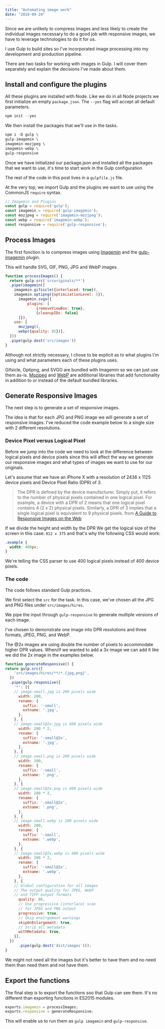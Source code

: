 ```yaml
---
title: "Automating image work"
date: "2019-09-24"
---
```


Since we are unlikely to compress images and less likely to create the individual images necessary to do a good job with responsive images, we have to leverage technologies to do it for us.

I use Gulp to build sites so I've incorporated image processing into my development and production pipeline.

There are two tasks for working with images in Gulp. I will cover them separately and explain the decisions I've made about them.

## Install and configure the plugins

All these plugins are installed with Node. Like we do in all Node projects we first initialize an empty `package.json`. The `--yes` flag will accept all default parameters.

```js
npm init --yes
```

We then install the packages that we'll use in the tasks.

```js
npm i -D gulp \
gulp-imagemin \
imagemin-mozjpeg \
imagemin-webp \
gulp-responsive
```

Once we have initialized our package.json and installed all the packages that we want to use, it's time to start work in the Gulp configuration

The rest of the code in this post lives in a `gulpfile.js` file.

At the very top, we import Gulp and the plugins we want to use using the CommonJS `require` syntax.

```js
// Imagemin and Plugins
const gulp = require('gulp');
const imagemin = require('gulp-imagemin');
const mozjpeg = require('imagemin-mozjpeg');
const webp = require('imagemin-webp');
const responsive = require('gulp-responsive');
```

## Process Images

The first function is to compress images using [Imagemin](https://github.com/imagemin/imagemin) and the [gulp-imagemin](https://github.com/sindresorhus/gulp-imagemin) plugin.

This will handle SVG, GIF, PNG, JPG and WebP images.

```js
function processImages() {
  return gulp.src('srcoriginals/**')
  .pipe(imagemin([
    imagemin.gifsicle({interlaced: true}),
    imagemin.optipng({optimizationLevel: 5}),
      imagemin.svgo({
          plugins: [
              {removeViewBox: true},
              {cleanupIDs: false}
      ]}),
    use: [
      mozjpeg(),
      webp({quality: 85})],
  ]))
  .pipe(gulp.dest('src/images'))
}
```

Although not strictly necessary, I chose to be explicit as to what plugins I'm using and what parameters each of these plugins uses.

Gifsicle, Optipng, and SVGO are bundled with Imagemin so we can just use them as-is. [Mozjpeg](https://github.com/imagemin/imagemin-mozjpeg) and [WebP](https://github.com/imagemin/imagemin-webp) are additional libraries that add functionality in addition to or instead of the default bundled libraries.

## Generate Responsive Images

The next step is to generate a set of responsive images.

The idea is that for each JPG and PNG image we will generate a set of responsive images. I've reduced the code example below to a single size with 2 different resolutions.

### Device Pixel versus Logical Pixel

Before we jump into the code we need to look at the difference between logical pixels and device pixels since this will affect the way we generate our responsive images and what types of images we want to use for our originals.

Let's assume that we have an iPhone X with a resolution of 2436 x 1125 device pixels and Device Pixel Ratio (DPR) of 3.

> The DPR is defined by the device manufacturer. Simply put, it refers to the number of physical pixels contained in one logical pixel. For example, a device with a DPR of 2 means that one logical pixel contains 4 (2 x 2) physical pixels. Similarly, a DPR of 3 implies that a single logical pixel is equivalent to 9 physical pixels. from [A Guide to Responsive Images on the Web](https://freshman.tech/responsive-images/)

If we divide the height and width by the DPR We get the logical size of the screen in this case: `812 x 375` and that's why the following CSS would work:

```css
.example {
  width: 400px;
}
```

We're telling the CSS parser to use 400 logical pixels instead of 400 device pixels.

### The code

The code follows standard Gulp practices.

We first select the `src` for the task. In this case, we've chosen all the JPG and PNG files under `src/images/hires`.

We pipe the input through `gulp-responsive` to generate multiple versions of each image.

I've chosen to demonstrate one image into DPR resolutions and three formats, JPEG, PNG, and WebP.

The @2x images are using double the number of pixels to accommodate higher DPR values. When/if we wanted to add a 3x image we can add it like we did the 2x image in the examples below.

```js
function generateResponsive() {
return gulp.src([
    'src/images/hires/**/*.{jpg,png}',
  ])
  .pipe(gulp.responsive({
    '*': [{
    // image-small.jpg is 200 pixels wide
      width: 200,
      rename: {
        suffix: '-small',
        extname: '.jpg',
      },
    }, {
    // image-small@2x.jpg is 400 pixels wide
      width: 200 * 2,
      rename: {
        suffix: '-small@2x',
        extname: '.jpg',
      },
    }, {
    // image-small.png is 200 pixels wide
      width: 200,
      rename: {
        suffix: '-small',
        extname: '.png',
      },
    }, {
    // image-small@2x.png is 400 pixels wide
      width: 200 * 2,
      rename: {
        suffix: '-small@2x',
        extname: '.png',
      },
    }, {
    // image-small.webp is 200 pixels wide
      width: 200,
      rename: {
        suffix: '-small',
        extname: '.webp',
      },
    }, {
    // image-small@2x.webp is 400 pixels wide
      width: 200 * 2,
      rename: {
        suffix: '-small@2x',
        extname: '.webp',
      },
    }, {
    // Global configuration for all images
    // The output quality for JPEG, WebP
    // and TIFF output formats
      quality: 80,
      // Use progressive (interlace) scan
      // for JPEG and PNG output
      progressive: true,
      // Skip enalrgement warnings
      skipOnEnlargement: true,
      // Strip all metadata
      withMetadata: true,
    }],
  })
      .pipe(gulp.dest('dist/images')));
}
```

We might not need all the images but it's better to have them and no need them than need them and not have them.

## Export the functions

The final step is to export the functions soo that Gulp can see them. It's no different than exporting functions in ES2015 modules.

```js
exports.imagemin = processImages;
exports.responsive = generateResponsive;
```

This will enable us to run them as `gulp imagemin` and `gulp-responsive`.
